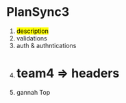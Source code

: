 # PlanSync3
1) <mark> description </mark>
2) validations
3) auth & authntications
4) # team4 => headers
5) gannah Top
